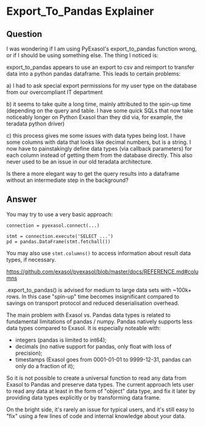 # Export_To_Pandas Explainer

## Question
I was wondering if I am using PyExasol's export_to_pandas function wrong, or if I should be using something else. The thing I noticed is: 

export_to_pandas appears to use an export to csv and reimport to transfer data into a python pandas dataframe. This leads to certain problems:

a) I had to ask special export permissions for my user type on the database from our overcompliant IT department

b) it seems to take quite a long time, mainly attributed to the spin-up time (depending on the query and table. I have some quick SQLs that now take noticeably longer on Python Exasol than they did via, for example, the teradata python driver)

c) this process gives me some issues with data types being lost. I have some columns with data that looks like decimal numbers, but is a string. I now have to painstakingly define data types (via callback parameters) for each column instead of getting them from the database directly. This also never used to be an issue in our old teradata architecture.

Is there a more elegant way to get the query results into a dataframe without an intermediate step in the background?

## Answer
You may try to use a very basic approach:
```
connection = pyexasol.connect(...)  

stmt = connection.execute('SELECT ...')  
pd = pandas.DataFrame(stmt.fetchall())
```

 

You may also use `stmt.columns()` to access information about result data types, if necessary.

https://github.com/exasol/pyexasol/blob/master/docs/REFERENCE.md#columns

.export_to_pandas() is advised for medium to large data sets with ~100k+ rows. In this case "spin-up" time becomes insignificant compared to savings on transport protocol and reduced deserialisation overhead.

 

The main problem with Exasol vs. Pandas data types is related to fundamental limitations of pandas / numpy. Pandas natively supports less data types compared to Exasol. It is especially noteable with:

- integers (pandas is limited to int64);
- decimals (no native support for pandas, only float with loss of precision);
- timestamps (Exasol goes from 0001-01-01 to 9999-12-31, pandas can only do a fraction of it);

 

So it is not possible to create a universal function to read any data from Exasol to Pandas and preserve data types. The current approach lets user to read any data at least in the form of "object" data type, and fix it later by providing data types explicitly or by transforming data frame.

On the bright side, it's rarely an issue for typical users, and it's still easy to "fix" using a few lines of code and internal knowledge about your data.